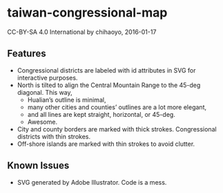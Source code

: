 taiwan-congressional-map
=====
CC-BY-SA 4.0 International by chihaoyo, 2016-01-17

## Features
- Congressional districts are labeled with id attributes in SVG for interactive purposes.
- North is tilted to align the Central Mountain Range to the 45-deg diagonal. This way,
  - Hualian’s outline is minimal,
  - many other cities and counties’ outlines are a lot more elegant,
  - and all lines are kept straight, horizontal, or 45-deg.
  - Awesome.
- City and county borders are marked with thick strokes. Congressional districts with thin strokes.
- Off-shore islands are marked with thin strokes to avoid clutter.

## Known Issues
- SVG generated by Adobe Illustrator. Code is a mess.

